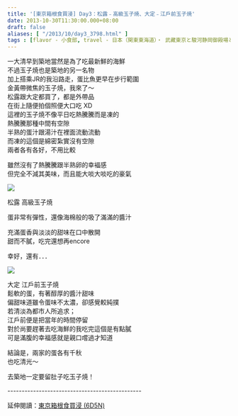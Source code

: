 ```yaml
---
title: '[東京箱根食買浸] Day3：松露﹣高級玉子焼、大定﹣江戶前玉子焼'
date: 2013-10-30T11:30:00.000+08:00
draft: false
aliases: [ "/2013/10/day3_3798.html" ]
tags : [flavor - 小食部, travel - 日本（関東東海道）・ 武藏東京と駿河静岡御殿場と相模神奈川箱根]
---
```


一大清早到築地當然是為了吃最新鮮的海鮮  
不過玉子焼也是築地的另一名物  
加上搭乘JR的我沿路走，蛋比魚更早在步行範圍  
金黃帶微焦的玉子焼，我來了～  
松露跟大定都買了，都是外帶品  
在街上隨便拍個照便大口吃 XD  
這裡的玉子焼不像平日吃熱騰騰而是凍的  
熱騰騰那種中間有空隙  
半熟的蛋汁跟湯汁在裡面流動流動  
而凍的這個是綿密紮實沒有空隙  
兩者各有各好，不用比較  
  
雖然沒有了熱騰騰跟半熟卵的幸褔感  
但完全不減其美味，而且能大啖大啖吃的豪氣  
  
  

[![](https://1.bp.blogspot.com/-24IRcP6fnaw/XCRnGHPMJaI/AAAAAAAACKs/ibWRiStKJBk5z6tKqPwQUkJhJUYlzoQQwCLcBGAs/s640/11.jpg)](https://1.bp.blogspot.com/-24IRcP6fnaw/XCRnGHPMJaI/AAAAAAAACKs/ibWRiStKJBk5z6tKqPwQUkJhJUYlzoQQwCLcBGAs/s1600/11.jpg)

松露 高級玉子焼

蛋非常有彈性，還像海棉般的吸了滿滿的醬汁

充滿蛋香與淡淡的甜味在口中散開  
甜而不膩，吃完還想再encore  
  
幸好，還有．．．  
  
  

[![](https://3.bp.blogspot.com/-DxfqMTaC5yE/XCRnNvikrFI/AAAAAAAACKw/rbsEDN4tBIQm4NqBshzA8HdWdC1k-u-ZACLcBGAs/s640/12.jpg)](https://3.bp.blogspot.com/-DxfqMTaC5yE/XCRnNvikrFI/AAAAAAAACKw/rbsEDN4tBIQm4NqBshzA8HdWdC1k-u-ZACLcBGAs/s1600/12.jpg)

大定 江戶前玉子焼  
鬆軟的蛋，有著醇厚的醬汁甜味  
偏甜味道雖令蛋味不太濃，卻感覺較純撲  
若清淡為都市人所追求；  
江戶前便是把當年的時間停留  
對於尚要趕著去吃海鮮的我吃完這個是有點膩  
可是滿腹的幸福感就是親口嚐過才知道  
  
  
結論是，兩家的蛋各有千秋  
也吃清光～  
  
  
去築地一定要留肚子吃玉子焼！  
  
\-----------------------------------------------  
  
延伸閱讀：[東京箱根食買浸 (6D5N)](http://www.hidie.net/2013/11/6d5n.html)